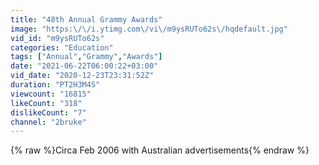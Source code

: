 ```yaml
---
title: "48th Annual Grammy Awards"
image: "https:\/\/i.ytimg.com\/vi\/m9ysRUTo62s\/hqdefault.jpg"
vid_id: "m9ysRUTo62s"
categories: "Education"
tags: ["Annual","Grammy","Awards"]
date: "2021-06-22T06:00:22+03:00"
vid_date: "2020-12-23T23:31:52Z"
duration: "PT2H3M4S"
viewcount: "16815"
likeCount: "318"
dislikeCount: "7"
channel: "2bruke"
---
```

{% raw %}Circa Feb 2006 with Australian advertisements{% endraw %}
